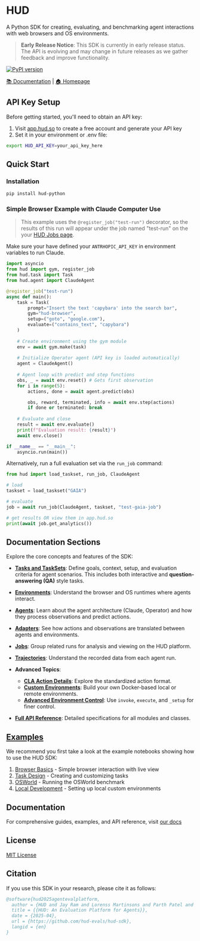 # HUD

A Python SDK for creating, evaluating, and benchmarking agent interactions with web browsers and OS environments.

> **Early Release Notice**: This SDK is currently in early release status. The API is evolving and may change in future releases as we gather feedback and improve functionality.

[![PyPI version](https://img.shields.io/pypi/v/hud-python)](https://pypi.org/project/hud-python/)

[📚 Documentation](https://documentation.hud.so) | [🏠 Homepage](https://hud.so)

## API Key Setup

Before getting started, you'll need to obtain an API key:

1. Visit [app.hud.so](https://app.hud.so) to create a free account and generate your API key
2. Set it in your environment or .env file:

```bash
export HUD_API_KEY=your_api_key_here
```

## Quick Start

### Installation

```bash
pip install hud-python
```

### Simple Browser Example with Claude Computer Use

> This example uses the `@register_job("test-run")` decorator, so the results of this run will appear under the job named "test-run" on the your [HUD Jobs page](https://app.hud.so/jobs).

Make sure your have defined your `ANTRHOPIC_API_KEY` in environment variables to run Claude.

```python
import asyncio
from hud import gym, register_job
from hud.task import Task
from hud.agent import ClaudeAgent

@register_job("test-run")
async def main():
    task = Task(
        prompt="Insert the text 'capybara' into the search bar",
        gym="hud-browser",
        setup=("goto", "google.com"),
        evaluate=("contains_text", "capybara")
    )
    
    # Create environment using the gym module
    env = await gym.make(task)
    
    # Initialize Operator agent (API key is loaded automatically)
    agent = ClaudeAgent()
    
    # Agent loop with predict and step functions
    obs, _ = await env.reset() # Gets first observation
    for i in range(5):
        actions, done = await agent.predict(obs)

        obs, reward, terminated, info = await env.step(actions)
        if done or terminated: break
    
    # Evaluate and close
    result = await env.evaluate()
    print(f"Evaluation result: {result}")
    await env.close()

if __name__ == "__main__":
    asyncio.run(main())

```

Alternatively, run a full evaluation set via the ```run_job``` command:

```python
from hud import load_taskset, run_job, ClaudeAgent

# load
taskset = load_taskset("GAIA")

# evaluate
job = await run_job(ClaudeAgent, taskset, "test-gaia-job")

# get results OR view them in app.hud.so
print(await job.get_analytics())
```

## Documentation Sections

Explore the core concepts and features of the SDK:

*   **[Tasks and TaskSets](https://documentation.hud.so/concepts/task)**: Define goals, context, setup, and evaluation criteria for agent scenarios. This includes both interactive and **question-answering (QA)** style tasks.
*   **[Environments](https://documentation.hud.so/concepts/environment)**: Understand the browser and OS runtimes where agents interact.
*   **[Agents](https://documentation.hud.so/concepts/agent)**: Learn about the agent architecture (Claude, Operator) and how they process observations and predict actions.
*   **[Adapters](https://documentation.hud.so/concepts/adapter)**: See how actions and observations are translated between agents and environments.
*   **[Jobs](https://documentation.hud.so/concepts/job)**: Group related runs for analysis and viewing on the HUD platform.
*   **[Trajectories](https://documentation.hud.so/concepts/trajectory)**: Understand the recorded data from each agent run.
*   **Advanced Topics**:
    *   **[CLA Action Details](https://documentation.hud.so/advanced/cla-details)**: Explore the standardized action format.
    *   **[Custom Environments](https://documentation.hud.so/advanced/custom-environments)**: Build your own Docker-based local or remote environments.
    *   **[Advanced Environment Control](https://documentation.hud.so/advanced/environment-control)**: Use `invoke`, `execute`, and `_setup` for finer control.

*   **[Full API Reference](https://documentation.hud.so/api-reference/gym)**: Detailed specifications for all modules and classes.

## [Examples](examples/)

We recommend you first take a look at the example notebooks showing how to use the HUD SDK:

1. [Browser Basics](examples/browser_use.ipynb) - Simple browser interaction with live view
2. [Task Design](examples/tasks.ipynb) - Creating and customizing tasks
3. [OSWorld](examples/osworld.ipynb) - Running the OSWorld benchmark
4. [Local Development](examples/local.ipynb) - Setting up local custom environments

## Documentation

For comprehensive guides, examples, and API reference, visit [our docs](https://documentation.hud.so/introduction)

## License

[MIT License](LICENSE)

## Citation

If you use this SDK in your research, please cite it as follows:

```bibtex
@software{hud2025agentevalplatform,
  author = {HUD and Jay Ram and Lorenss Martinsons and Parth Patel and Oskars Putans and Govind Pimpale and Mayank Singamreddy and Nguyen Nhat Minh},
  title = {{HUD: An Evaluation Platform for Agents}},
  date = {2025-04},
  url = {https://github.com/hud-evals/hud-sdk},
  langid = {en}
}
```